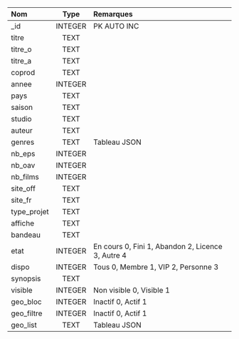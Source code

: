 | Nom         |  Type   | Remarques                                         | 
|:------------|:-------:|:--------------------------------------------------|
| _id         | INTEGER | PK AUTO INC                                       |
| titre       |  TEXT   |                                                   |
| titre_o     |  TEXT   |                                                   |
| titre_a     |  TEXT   |                                                   |
| coprod      |  TEXT   |                                                   |
| annee       | INTEGER |                                                   |
| pays        |  TEXT   |                                                   |
| saison      |  TEXT   |                                                   |
| studio      |  TEXT   |                                                   |
| auteur      |  TEXT   |                                                   |
| genres      |  TEXT   | Tableau JSON                                      |
| nb_eps      | INTEGER |                                                   |
| nb_oav      | INTEGER |                                                   |
| nb_films    | INTEGER |                                                   |
| site_off    |  TEXT   |                                                   |
| site_fr     |  TEXT   |                                                   |
| type_projet |  TEXT   |                                                   |
| affiche     |  TEXT   |                                                   |
| bandeau     |  TEXT   |                                                   |
| etat        | INTEGER | En cours 0, Fini 1, Abandon 2, Licence 3, Autre 4 |
| dispo       | INTEGER | Tous 0, Membre 1, VIP 2, Personne 3               |
| synopsis    |  TEXT   |                                                   |
| visible     | INTEGER | Non visible 0, Visible 1                          |
| geo_bloc    | INTEGER | Inactif 0, Actif 1                                |
| geo_filtre  | INTEGER | Inactif 0, Actif 1                                |
| geo_list    |  TEXT   | Tableau JSON                                      |